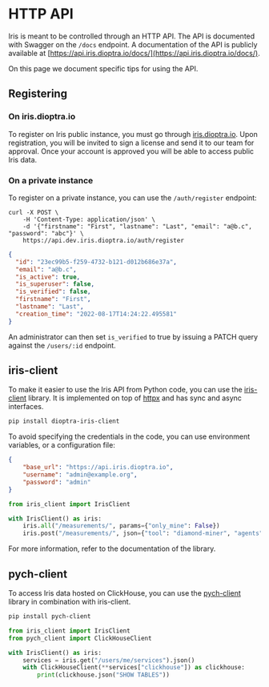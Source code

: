 # HTTP API

Iris is meant to be controlled through an HTTP API.
The API is documented with Swagger on the `/docs` endpoint.
A documentation of the API is publicly available at [https://api.iris.dioptra.io/docs/](https://api.iris.dioptra.io/docs/).

On this page we document specific tips for using the API.

## Registering

### On iris.dioptra.io

To register on Iris public instance, you must go through [iris.dioptra.io](https://iris.dioptra.io).
Upon registration, you will be invited to sign a license and send it to our team for approval.
Once your account is approved you will be able to access public Iris data.

### On a private instance

To register on a private instance, you can use the `/auth/register` endpoint:
```
curl -X POST \
    -H 'Content-Type: application/json' \
    -d '{"firstname": "First", "lastname": "Last", "email": "a@b.c", "password": "abc"}' \
    https://api.dev.iris.dioptra.io/auth/register
```

```json
{
  "id": "23ec99b5-f259-4732-b121-d012b686e37a",
  "email": "a@b.c",
  "is_active": true,
  "is_superuser": false,
  "is_verified": false,
  "firstname": "First",
  "lastname": "Last",
  "creation_time": "2022-08-17T14:24:22.495581"
}
```

An administrator can then set `is_verified` to true by issuing a PATCH query against the `/users/:id` endpoint.

## iris-client

To make it easier to use the Iris API from Python code, you can use the [iris-client](https://github.com/dioptra-io/iris-client) library.
It is implemented on top of [httpx](https://github.com/encode/httpx) and has sync and async interfaces.

```bash
pip install dioptra-iris-client
```

To avoid specifying the credentials in the code, you can use environment variables, or a configuration file:

```json title="~/.config/iris/credentials.json"
{
    "base_url": "https://api.iris.dioptra.io",
    "username": "admin@example.org",
    "password": "admin"
}
```

```python
from iris_client import IrisClient

with IrisClient() as iris:
    iris.all("/measurements/", params={"only_mine": False})
    iris.post("/measurements/", json={"tool": "diamond-miner", "agents": "..."})
```

For more information, refer to the documentation of the library.

## pych-client

To access Iris data hosted on ClickHouse, you can use the [pych-client](https://github.com/dioptra-io/pych-client) library in combination with iris-client.

```bash
pip install pych-client
```

```python
from iris_client import IrisClient
from pych_client import ClickHouseClient

with IrisClient() as iris:
    services = iris.get("/users/me/services").json()
    with ClickHouseClient(**services["clickhouse"]) as clickhouse:
        print(clickhouse.json("SHOW TABLES"))

```
